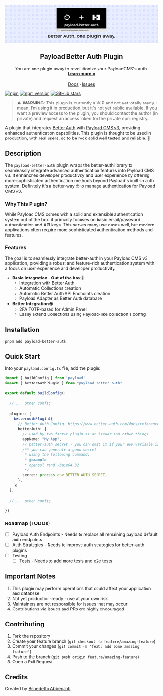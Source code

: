 <p align="center">
  <picture>
    <source srcset="./banner-dark.png" media="(prefers-color-scheme: dark)">
    <source srcset="./banner.png" media="(prefers-color-scheme: light)">
    <img src="./banner.png" alt="Banner">
  </picture>
  <h2 align="center">
    Payload Better Auth Plugin
  </h2>

  <p align="center">
    You are one plugin away to revolutionize your PayloadCMS's auth.
  <!-- The most comprehensive authentication library for TypeScript -->
    <br />
    <a href="https://payload-better-auth.abbenanti.com"><strong>Learn more »</strong></a>
    <br />
    <br />
    <!-- <a href="https://discord.com/invite/GYC3W7tZzb">Discord</a> -->
    <!-- · -->
    <a href="https://payload-better-auth.abbenanti.com/docs">Docs</a>
    ·
    <a href="https://github.com/b3nab/payload-better-auth/issues">Issues</a>
  </p>

[![npm](https://img.shields.io/npm/dm/payload-better-auth)](https://npm.chart.dev/payload-better-auth?primary=neutral&gray=neutral&theme=dark)
[![npm version](https://img.shields.io/npm/v/payload-better-auth.svg)](https://www.npmjs.com/package/payload-better-auth)
[![GitHub stars](https://img.shields.io/github/stars/b3nab/payload-better-auth)](https://github.com/b3nab/payload-better-auth/stargazers)

</p>

<!-- # Payload Better Auth Plugin -->

> ⚠️ **WARNING**: This plugin is currently a WIP and not yet totally ready.
> I mean, I'm using it in production, but it's not yet public available.
> If you want a preview access to the plugin, you should contact the author (in private) and request an access token for the private npm registry.

A plugin that integrates [Better Auth](https://www.better-auth.com) with [Payload CMS v3](https://payloadcms.com), providing enhanced authentication capabilities.
This plugin is thought to be used in production, with real users, so to be rock solid well tested and reliable. 🗿

## Description

The `payload-better-auth` plugin wraps the better-auth library to seamleassly integrate advanced authentication features into Payload CMS v3. It enhanches developer productivity and user experience by offering more sophisticated authentication methods beyond Payload's built-in auth system.
Definitely it's a better-way 🤓 to manage authentication for Payload CMS v3.

### Why This Plugin?

While Payload CMS comes with a solid and extensible authentication system out of the box, it primarily focuses on basic email/password authentication and API keys. This serves many use cases well, but modern applications often require more sophisticated authentication methods and features.

### Features

The goal is to seamlessly integrate better-auth in your Payload CMS v3 application, providing a robust and feature-rich authentication system with a focus on user experience and developer productivity.

- **Basic integration - Out of the box 🤝**
  - Integration with Better Auth
  - Automatic Collections creation
  - Automatic Better Auth API Endpoints creation
  - Payload Adapter as Better Auth database
- **Better Integration 🤓**
  - 2FA TOTP-based for Admin Panel
  - Easily extend Collections using Payload-like collection's config

## Installation

```bash
pnpm add payload-better-auth
```

## Quick Start

Into your `payload.config.ts` file, add the plugin:

```ts
import { buildConfig } from 'payload'
import { betterAuthPlugin } from "payload-better-auth"

export default buildConfig({

  // ... other config

  plugins: [
    betterAuthPlugin({
      // Better Auth Config. https://www.better-auth.com/docs/reference/options
      betterAuth: {
        // used by two factor plugin as an issuer and other things
        appName: "My App",
        // better-auth secret - you can omit it if your env variable is named `BETTER_AUTH_SECRET`
        /** you can generate a good secret
         * using the following command:
         * @example
         * openssl rand -base64 32
         */
        secret: process.env.BETTER_AUTH_SECRET,
      },
    })
  ],

  // ... other config

})
```

### Roadmap (TODOs)

- [ ] Payload Auth Endpoints - Needs to replace all remaining payload default auth endpoints
- [ ] Auth Strategies - Needs to improve auth strategies for better-auth plugins
- [ ] Testing
  - [ ] Tests - Needs to add more tests and e2e tests

## Important Notes

1. This plugin may perform operations that could affect your application and database
2. Not yet production-ready - use at your own risk
3. Maintainers are not responsible for issues that may occur
4. Contributions via issues and PRs are highly encouraged

## Contributing

1. Fork the repository
2. Create your feature branch (`git checkout -b feature/amazing-feature`)
3. Commit your changes (`git commit -m 'feat: add some amazing feature'`)
4. Push to the branch (`git push origin feature/amazing-feature`)
5. Open a Pull Request

## Credits

Created by [Benedetto Abbenanti](https://ben.abbenanti.com)
